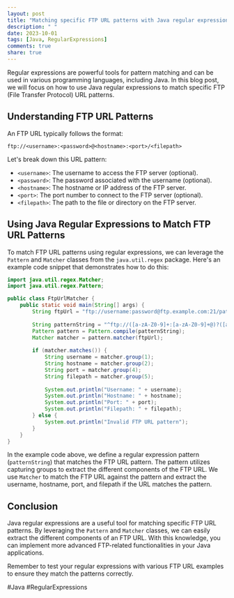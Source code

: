 ```yaml
---
layout: post
title: "Matching specific FTP URL patterns with Java regular expressions"
description: " "
date: 2023-10-01
tags: [Java, RegularExpressions]
comments: true
share: true
---
```


Regular expressions are powerful tools for pattern matching and can be used in various programming languages, including Java. In this blog post, we will focus on how to use Java regular expressions to match specific FTP (File Transfer Protocol) URL patterns.

## Understanding FTP URL Patterns

An FTP URL typically follows the format:

```
ftp://<username>:<password>@<hostname>:<port>/<filepath>
```

Let's break down this URL pattern:

- `<username>`: The username to access the FTP server (optional).
- `<password>`: The password associated with the username (optional).
- `<hostname>`: The hostname or IP address of the FTP server.
- `<port>`: The port number to connect to the FTP server (optional).
- `<filepath>`: The path to the file or directory on the FTP server.

## Using Java Regular Expressions to Match FTP URL Patterns

To match FTP URL patterns using regular expressions, we can leverage the `Pattern` and `Matcher` classes from the `java.util.regex` package. Here's an example code snippet that demonstrates how to do this:

```java
import java.util.regex.Matcher;
import java.util.regex.Pattern;

public class FtpUrlMatcher {
    public static void main(String[] args) {
        String ftpUrl = "ftp://username:password@ftp.example.com:21/path/to/file.txt";
        
        String patternString = "^ftp://([a-zA-Z0-9]+:[a-zA-Z0-9]+@)?([a-zA-Z0-9.-]+)(:([0-9]+))?(/.*)?$";
        Pattern pattern = Pattern.compile(patternString);
        Matcher matcher = pattern.matcher(ftpUrl);
        
        if (matcher.matches()) {
            String username = matcher.group(1);
            String hostname = matcher.group(2);
            String port = matcher.group(4);
            String filepath = matcher.group(5);
            
            System.out.println("Username: " + username);
            System.out.println("Hostname: " + hostname);
            System.out.println("Port: " + port);
            System.out.println("Filepath: " + filepath);
        } else {
            System.out.println("Invalid FTP URL pattern");
        }
    }
}
```

In the example code above, we define a regular expression pattern (`patternString`) that matches the FTP URL pattern. The pattern utilizes capturing groups to extract the different components of the FTP URL. We use `Matcher` to match the FTP URL against the pattern and extract the username, hostname, port, and filepath if the URL matches the pattern.

## Conclusion

Java regular expressions are a useful tool for matching specific FTP URL patterns. By leveraging the `Pattern` and `Matcher` classes, we can easily extract the different components of an FTP URL. With this knowledge, you can implement more advanced FTP-related functionalities in your Java applications.

Remember to test your regular expressions with various FTP URL examples to ensure they match the patterns correctly.

#Java #RegularExpressions